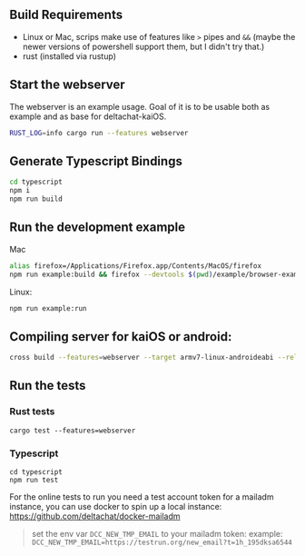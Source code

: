 ## Build Requirements

- Linux or Mac, scrips make use of features like `>` pipes and `&&` (maybe the newer versions of powershell support them, but I didn't try that.)
- rust (installed via rustup)

## Start the webserver

The webserver is an example usage. Goal of it is to be usable both as example and as base for deltachat-kaiOS.

```sh
RUST_LOG=info cargo run --features webserver
```

## Generate Typescript Bindings

```sh
cd typescript
npm i
npm run build
```

## Run the development example

Mac

```sh
alias firefox=/Applications/Firefox.app/Contents/MacOS/firefox
npm run example:build && firefox --devtools $(pwd)/example/browser-example.html
```

Linux:

```sh
npm run example:run
```

## Compiling server for kaiOS or android:

```sh
cross build --features=webserver --target armv7-linux-androideabi --release
```



## Run the tests

### Rust tests

```
cargo test --features=webserver 
```

### Typescript

```
cd typescript
npm run test
```


For the online tests to run you need a test account token for a mailadm instance,
you can use docker to spin up a local instance: https://github.com/deltachat/docker-mailadm

> set the env var `DCC_NEW_TMP_EMAIL` to your mailadm token: example:
`DCC_NEW_TMP_EMAIL=https://testrun.org/new_email?t=1h_195dksa6544`